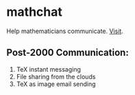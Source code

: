 # mathchat

Help mathematicians communicate. [Visit][1].

## Post-2000 Communication: 

1. TeX instant messaging 
2. File sharing from the clouds
3. TeX as image email sending  

[1]:http://mathchat.fr:8083/login
